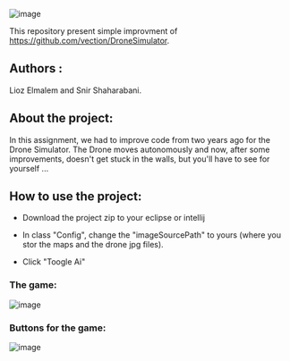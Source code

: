 ![image](https://user-images.githubusercontent.com/46107190/79788998-33edc980-8352-11ea-947c-6f4c34be63e4.png)

This repository present simple improvment of  https://github.com/vection/DroneSimulator.

## Authors : 

Lioz Elmalem and Snir Shaharabani.

## About the project:

In this assignment, we had to improve code from two years ago for the Drone Simulator.
The Drone moves autonomously and now, after some improvements, doesn't get stuck in the walls, but you'll have to see for yourself ...


## How to use the project:

* Download the project zip to your eclipse or intellij

* In class "Config", change the "imageSourcePath" to yours (where you stor the maps and the drone jpg files).

* Click "Toogle Ai"

### The game:

![image](https://user-images.githubusercontent.com/46107190/79790511-7e704580-8354-11ea-97d3-8d475a974355.png)



### Buttons for the game:

![image](https://user-images.githubusercontent.com/46107190/79790598-a8c20300-8354-11ea-8e0b-873d86a377d6.png)


